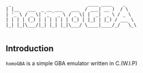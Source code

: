 ```
 _                            ____ ____    _    
| |__   ___  _ __ ___   ___  / ___| __ )  / \   
| '_ \ / _ \| '_ ` _ \ / _ \| |  _|  _ \ / _ \  
| | | | (_) | | | | | | (_) | |_| | |_) / ___ \ 
|_| |_|\___/|_| |_| |_|\___/ \____|____/_/   \_\
                                                
```

## Introduction
`homoGBA` is a simple GBA emulator written in C.(W.I.P)
